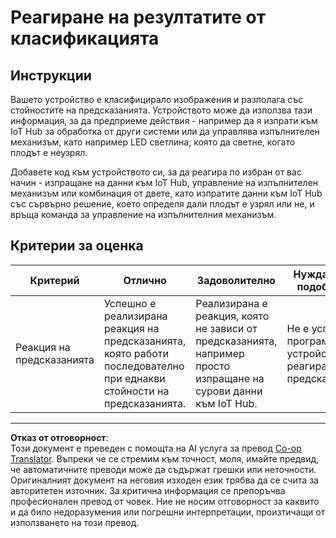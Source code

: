 <!--
CO_OP_TRANSLATOR_METADATA:
{
  "original_hash": "022e21f8629b721424c1de25195fff67",
  "translation_date": "2025-08-28T08:47:22+00:00",
  "source_file": "4-manufacturing/lessons/2-check-fruit-from-device/assignment.md",
  "language_code": "bg"
}
-->
# Реагиране на резултатите от класификацията

## Инструкции

Вашето устройство е класифицирало изображения и разполага със стойностите на предсказанията. Устройството може да използва тази информация, за да предприеме действия - например да я изпрати към IoT Hub за обработка от други системи или да управлява изпълнителен механизъм, като например LED светлина, която да светне, когато плодът е неузрял.

Добавете код към устройството си, за да реагира по избран от вас начин - изпращане на данни към IoT Hub, управление на изпълнителен механизъм или комбинация от двете, като изпратите данни към IoT Hub със сървърно решение, което определя дали плодът е узрял или не, и връща команда за управление на изпълнителния механизъм.

## Критерии за оценка

| Критерий | Отлично | Задоволително | Нуждае се от подобрение |
| -------- | --------- | ------------- | ----------------------- |
| Реакция на предсказанията | Успешно е реализирана реакция на предсказанията, която работи последователно при еднакви стойности на предсказанията. | Реализирана е реакция, която не зависи от предсказанията, например просто изпращане на сурови данни към IoT Hub. | Не е успял да програмира устройството да реагира на предсказанията. |

---

**Отказ от отговорност**:  
Този документ е преведен с помощта на AI услуга за превод [Co-op Translator](https://github.com/Azure/co-op-translator). Въпреки че се стремим към точност, моля, имайте предвид, че автоматичните преводи може да съдържат грешки или неточности. Оригиналният документ на неговия изходен език трябва да се счита за авторитетен източник. За критична информация се препоръчва професионален превод от човек. Ние не носим отговорност за каквито и да било недоразумения или погрешни интерпретации, произтичащи от използването на този превод.